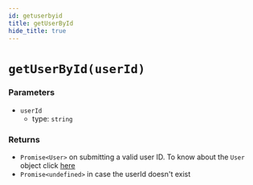 ```yaml
---
id: getuserbyid
title: getUserById
hide_title: true
---
```


# ``getUserById(userId)``

### Parameters
- ``userId``
  - type: ``string``


### Returns
- ``Promise<User>`` on submitting a valid user ID. To know about the ``User`` object click [here](https://github.com/supertokens/core-driver-interface/wiki#user)
- `Promise<undefined>` in case the userId doesn't exist